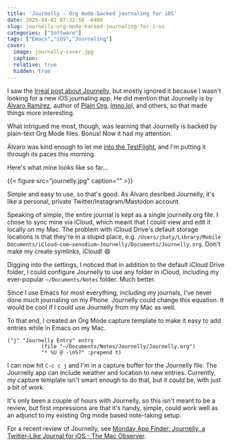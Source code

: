 ```yaml
---
title: 'Journelly - Org mode-backed journaling for iOS'
date: 2025-04-02 07:32:58 -0400
slug: journelly-org-mode-backed-journaling-for-i-os
categories: ["Software"]
tags: ["Emacs","iOS","Journaling"]
cover:
  image: journally-cover.jpg
  caption: 
  relative: true
  hidden: true
---
```


I saw the [Irreal post about Journelly](https://irreal.org/blog/?p=12842), but mostly ignored it because I wasn't looking for a new iOS journaling app. He did mention that Journelly is by [Álvaro Ramírez](https://lmno.lol/alvaro), author of [Plain Org](https://plainorg.com), [lmno.lo](https://lmno.lol/alvaro)l, and others, so that made things more interesting.

What intrigued me most, though, was learning that Journelly is backed by plain-text Org Mode files. Bonus! Now it had my attention.

Álvaro was kind enough to let me [into the TestFlight](https://lmno.lol/alvaro/journelly-open-for-beta), and I'm putting it through its paces this morning.

Here's what mine looks like so far...

{{< figure src="journelly.jpg" caption="" >}}

Simple and easy to use, so that's good. As Álvaro desribed Journelly, it's like a personal, private Twitter/Instagram/Mastodon account.

Speaking of simple, the entire journal is kept as a single journelly.org file. I chose to sync mine via iCloud, which meant that I could view and edit it locally on my Mac. The problem with iCloud Drive's default storage locations is that they're in a stupid place, e.g. `/Users/jbaty/Library/Mobile Documents/iCloud~com~xenodium~Journelly/Documents/Journelly.org`. Don't make my create symlinks, iCloud! 😄

Digging into the settings, I noticed that in addition to the default iCloud Drive folder, I could configure Journelly to use any folder in iCloud, including my ever-popular `~/Documents/Notes` folder. Much better.

Since I use Emacs for most everything, including my journals, I've never done much journaling on my Phone. Journelly could change this equation. It would be cool if I could use Journelly from my Mac as well.

To that end, I created an Org Mode capture template to make it easy to add entries while in Emacs on my Mac.

```emacs-lisp
("j" "Journelly Entry" entry
           (file "~/Documents/Notes/Journelly/Journelly.org")
           "* %U @ -\n%?" :prepend t)
```

I can now hit `C-c c j` and I'm in a capture buffer for the Journelly file. The Journelly app can include weather and location to new entries. Currently, my capture template isn't smart enough to do that, but it _could_ be, with just a bit of work.

It's only been a couple of hours with Journelly, so this isn't meant to be a review, but first impressions are that it's handy, simple, could work well as an adjunct to my existing Org mode based note-taking setup.

For a recent review of Journelly, see [Monday App Finder: Journelly, a Twitter-Like Journal for iOS - The Mac Observer](https://www.macobserver.com/tips/round-ups/journelly-journal-app-ios/).

